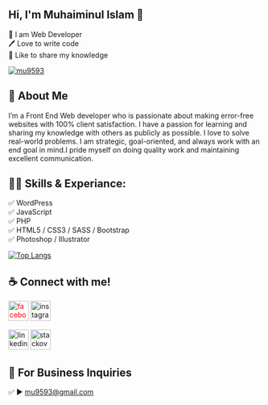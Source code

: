## Hi, I'm Muhaiminul Islam 👋

<p>
👑 I am Web Developer <br> 
🖊️ Love to write code <br> 
🎤 Like to share my knowledge </p> 


<p align="left"> <a href="https://twitter.com/mu9593" target="blank"><img src="https://img.shields.io/twitter/follow/mu9593?logo=twitter&style=for-the-badge" alt="mu9593" /></a> </p>

## 🚀 About Me
I’m a Front End Web developer who is passionate about making error-free websites with 100% client satisfaction. I have a passion for learning and sharing my knowledge with others as publicly as possible. I love to solve real-world problems. I am strategic, goal-oriented, and always work with an end goal in mind.I pride myself on doing quality work and maintaining excellent communication.
## 👨‍💻 Skills & Experiance:  
✅ WordPress <br> 
✅ JavaScript <br>
✅ PHP <br>
✅ HTML5 / CSS3 / SASS / Bootstrap <br>
✅ Photoshop / Illustrator <br>

[![Top Langs](https://github-readme-stats.vercel.app/api/top-langs/?username=Muhaiminul-official)](https://github.com/anuraghazra/github-readme-stats)


## ☕ Connect with me!

 [<img class="fa" src='https://cdn.jsdelivr.net/npm/simple-icons@3.0.1/icons/facebook.svg' style="color:red" alt='facebook' height='40'>](https://www.facebook.com/mu9593)
  [<img src='https://cdn.jsdelivr.net/npm/simple-icons@3.0.1/icons/instagram.svg' alt='instagram' height='40'>](https://www.instagram.com/mu95.93/)
 
 [<img src='https://cdn.jsdelivr.net/npm/simple-icons@3.0.1/icons/linkedin.svg' alt='linkedin' height='40'>](https://www.linkedin.com/in/mu9593/)  [<img src='https://cdn.jsdelivr.net/npm/simple-icons@3.0.1/icons/stackoverflow.svg' alt='stackoverflow' height='40'>](https://stackoverflow.com/users/mu9593)  



## 📧 For Business Inquiries 
✅  ► mu9593@gmail.com
